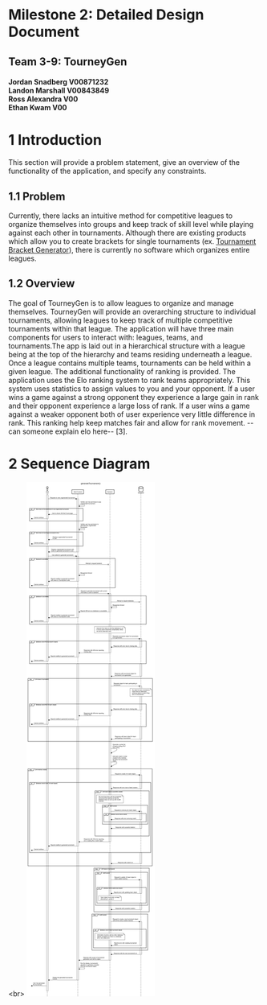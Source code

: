 # Milestone 2: Detailed Design Document
## Team 3-9: TourneyGen

<h4>
Jordan Snadberg V00871232 <br/>
Landon Marshall V00843849 <br/>
Ross Alexandra V00 <br/>
Ethan Kwam V00

# 1 Introduction
This section will provide a problem statement, give an overview of the functionality of the application, and specify any constraints.
## 1.1 Problem
Currently, there lacks an intuitive method for competitive leagues to organize themselves into groups and keep track of skill level while playing against each other in tournaments. Although there are existing products which allow you to create brackets for single tournaments (ex. [Tournament Bracket Generator](https://challonge.com/tournament/bracket_generator)), there is currently no software which organizes entire leagues.
## 1.2 Overview
The goal of TourneyGen is to allow leagues to organize and manage themselves. TourneyGen will provide an overarching structure to individual tournaments, allowing leagues to keep track of multiple competitive tournaments within that league. The application will have three main components for users to interact with: leagues, teams, and tournaments.The app is laid out in a hierarchical structure with a league being at the top of the hierarchy and teams residing underneath a league. Once a league contains multiple teams, tournaments can be held within a given league. The additional functionality of ranking is provided. The application uses the Elo ranking system to rank teams appropriately. This system uses statistics to assign values to you and your opponent. If a user wins a game against a strong opponent they experience a large gain in rank and their opponent experience a large loss of rank. If a user wins a game against a weaker opponent both of user experience very little difference in rank. This ranking help keep matches fair and allow for rank movement. --can someone explain elo here--  [3].

# 2 Sequence Diagram
<br\>
![Sequence Diagram](./SequenceDiagram.png)
